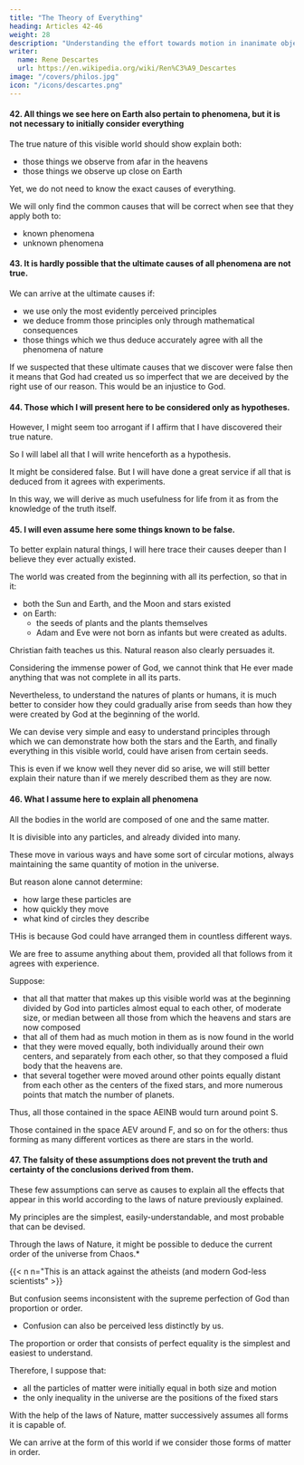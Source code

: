 ```yaml
---
title: "The Theory of Everything"
heading: Articles 42-46
weight: 28
description: "Understanding the effort towards motion in inanimate objects"
writer:
  name: Rene Descartes
  url: https://en.wikipedia.org/wiki/Ren%C3%A9_Descartes
image: "/covers/philos.jpg"
icon: "/icons/descartes.png"
---
```



#### 42. All things we see here on Earth also pertain to phenomena, but it is not necessary to initially consider everything

<!-- Besides these more general phenomena, many particulars could also be enumerated here, not only concerning the Sun, planets, comets, and fixed stars, but especially also concerning the Earth (namely, all those things we see on its surface) among the phenomena here. -->

The true nature of this visible world should show explain both:
- those things we observe from afar in the heavens
- those things we observe up close on Earth

Yet, we do not need to know the exact causes of everything.

We will only find the common causes that will be correct when see that they apply both to:
- known phenomena 
- unknown phenomena

 <!-- it is not necessary to consider all those things to determine the causes of more general matters; but we will then recognize that we have correctly determined those causes when we find that from the same causes, not only those things we considered but also all other things we had not previously thought of can be explained. -->


#### 43. It is hardly possible that the ultimate causes of all phenomena are not true.
<!-- are clearly deduced -->

We can arrive at the ultimate causes if:
- we use only the most evidently perceived principles
- we deduce fromm those principles only through mathematical consequences
- those things which we thus deduce accurately agree with all the phenomena of nature

If we suspected that these ultimate causes that we discover were false then it means that God had created us so imperfect that we are deceived by the right use of our reason. This would be an injustice to God. 

<!-- , we would seem to do an injustice to God if , as if He  -->


#### 44. Those which I will present here to be considered only as hypotheses.

However, I might seem too arrogant if I affirm that I have discovered their true nature.

So I will label all that I will write henceforth as a hypothesis.

<!-- , by philosophizing about such great matters, we 

, I would prefer to leave this in doubt and propose  -->

It might be considered false. But I will have done a great service if all that is deduced from it agrees with experiments.

In this way, we will derive as much usefulness for life from it as from the knowledge of the truth itself.


#### 45. I will even assume here some things known to be false.

To better explain natural things, I will here trace their causes deeper than I believe they ever actually existed. 

The world was created from the beginning with all its perfection, so that in it:
- both the Sun and Earth, and the Moon and stars existed
- on Earth:
  - the seeds of plants and the plants themselves
  - Adam and Eve were not born as infants but were created as adults. 

Christian faith teaches us this. Natural reason also clearly persuades it. 

Considering the immense power of God, we cannot think that He ever made anything that was not complete in all its parts.

Nevertheless, to understand the natures of plants or humans, it is much better to consider how they could gradually arise from seeds than how they were created by God at the beginning of the world.


We can devise very simple and easy to understand principles through which we can demonstrate how both the stars and the Earth, and finally everything in this visible world, could have arisen from certain seeds. 

This is even if we know well they never did so arise, we will still better explain their nature than if we merely described them as they are now.

<!-- And since I think I have found such principles, I will briefly explain them here. -->


#### 46. What I assume here to explain all phenomena

All the bodies in the world are composed of one and the same matter.

It is divisible into any particles, and already divided into many.

These move in various ways and have some sort of circular motions, always maintaining the same quantity of motion in the universe. 

 <!-- of matter -->
But reason alone cannot determine:
- how large these particles are
- how quickly they move
- what kind of circles they describe

THis is because God could have arranged them in countless different ways.
<!-- , and which one He chose above the others, only experience can teach us. Now, therefore,  -->

We are free to assume anything about them, provided all that follows from it agrees with experience. 

Suppose:
- that all that matter that makes up this visible world was at the beginning divided by God into particles almost equal to each other, of moderate size, or median between all those from which the heavens and stars are now composed
- that all of them had as much motion in them as is now found in the world
- that they were moved equally, both individually around their own centers, and separately from each other, so that they composed a fluid body that the heavens are.
- that several together were moved around other points equally distant from each other as the centers of the fixed stars, and more numerous points that match the number of planets. 

Thus, all those contained in the space AEINB would turn around point S. 

Those contained in the space AEV around F, and so on for the others: thus forming as many different vortices as there are stars in the world.


#### 47. The falsity of these assumptions does not prevent the truth and certainty of the conclusions derived from them.

These few assumptions can serve as causes to explain all the effects that appear in this world according to the laws of nature previously explained. 

My principles are the simplest, easily-understandable, and most probable that can be devised. 

<!-- I do not think that simpler, more easily understood, or even more probable principles of things can be devised.  -->

Through the laws of Nature, it might be possible to deduce the current order of the universe from Chaos.* 

{{< n n="This is an attack against the atheists (and modern God-less scientists" >}}

<!-- same order that now exists in things 

For even if it were possible to 

which I have attempted to explain before,  -->

But confusion seems inconsistent with the supreme perfection of God than proportion or order.
- Confusion can also be perceived less distinctly by us. 

The proportion or order that consists of perfect equality is the simplest and easiest to understand. 

Therefore, I suppose that:
- all the particles of matter were initially equal in both size and motion 
- the only inequality in the universe are the positions of the fixed stars

 <!-- and which appears so clearly to anyone who looks at the sky at night that it can scarcely be denied.  -->

<!-- It hardly matters what is supposed in this way, because it is later to be changed according to the laws of nature. And hardly anything can be assumed from which the same effect could not be deduced through the same laws of nature, albeit perhaps with more difficulty.  -->

With the help of the laws of Nature, matter successively assumes all forms it is capable of.

<!-- , we will finally be able to arrive at that which is of  -->

We can arrive at the form of this world if we consider those forms of matter in order. 

<!-- So that no error from a false supposition is to be feared here. -->

